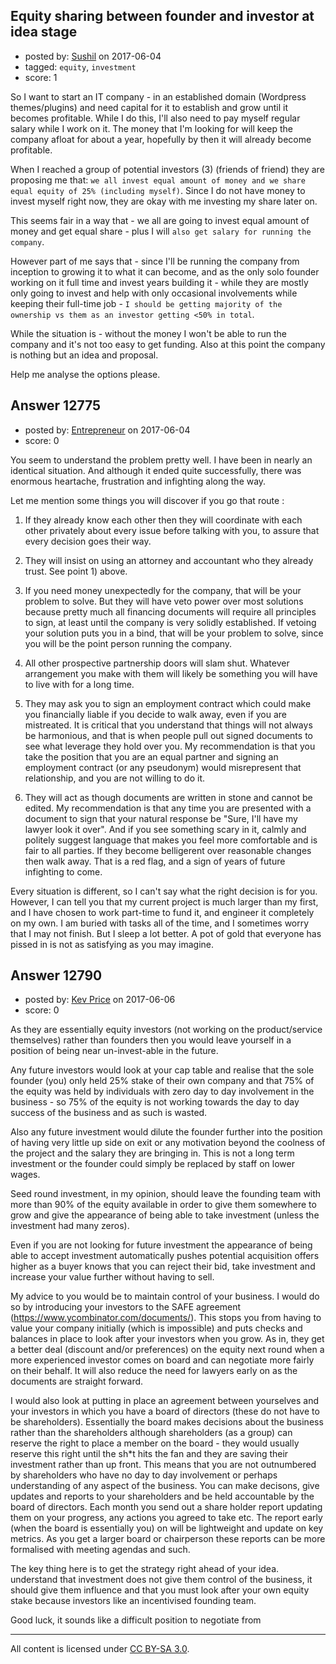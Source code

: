 ## Equity sharing between founder and investor at idea stage

- posted by: [Sushil](https://stackexchange.com/users/328542/sushil) on 2017-06-04
- tagged: `equity`, `investment`
- score: 1

So I want to start an IT company - in an established domain (Wordpress themes/plugins) and need capital for it to establish and grow until it becomes profitable. While I do this, I'll also need to pay myself regular salary while I work on it. The money that I'm looking for will keep the company afloat for about a year, hopefully by then it will already become profitable.

When I reached a group of potential investors (3) (friends of friend) they are proposing me that: `we all invest equal amount of money and we share equal equity of 25% (including myself)`. Since I do not have money to invest myself right now, they are okay with me investing my share later on.

This seems fair in a way that - we all are going to invest equal amount of money and get equal share - plus I will `also get salary for running the company`.

However part of me says that - since I'll be running the company from inception to growing it to what it can become, and as  the only solo founder working on it full time and invest years building it - while they are mostly only going to invest and help with only occasional involvements while keeping their full-time job - `I should be getting majority of the ownership vs them as an investor getting <50% in total`.

While the situation is - without the money I won't be able to run the company and it's not too easy to get funding. Also at this point the company is nothing but an idea and proposal.

Help me analyse the options please.


## Answer 12775

- posted by: [Entrepreneur](https://stackexchange.com/users/10837024/entrepreneur) on 2017-06-04
- score: 0

You seem to understand the problem pretty well. I have been in nearly an identical situation. And although it ended quite successfully, there was enormous heartache, frustration and infighting along the way.

Let me mention some things you will discover if you go that route :

1) If they already know each other then they will coordinate with each other privately about every issue before talking with you, to assure that every decision goes their way.

2) They will insist on using an attorney and accountant who they already trust. See point 1) above.

3) If you need money unexpectedly for the company, that will be your problem to solve. But they will have veto power over most solutions because pretty much all financing documents will require all principles to sign, at least until the company is very solidly established.  If vetoing your solution puts you in a bind, that will be your problem to solve, since you will be the point person running the company. 

4) All other prospective partnership doors will slam shut. Whatever arrangement you make with them will likely be something you will have to live with for a long time.  

5) They may ask you to sign an employment contract which could make you financially liable if you decide to walk away, even if you are mistreated. It is critical that you understand that things will not always be harmonious, and that is when people pull out signed documents to see what leverage they hold over you. My recommendation is that you take the position that you are an equal partner and signing an employment contract (or any pseudonym) would misrepresent that relationship, and you are not willing to do it.    

6) They will act as though documents are written in stone and cannot be edited. My recommendation is that any time you are presented with a document to sign that your natural response be "Sure, I'll have my lawyer look it over". And if you see something scary in it, calmly and politely suggest language that makes you feel more comfortable and is fair to all parties. If they become belligerent over reasonable changes then walk away. That is a red flag, and a sign of years of future infighting to come. 

Every situation is different, so I can't say what the right decision is for you. However, I can tell you that my current project is much larger than my first, and I have chosen to work part-time to fund it, and engineer it completely on my own. I am buried with tasks all of the time, and I sometimes worry that I may not finish. But I sleep a lot better. A pot of gold that everyone has pissed in is not as satisfying as you may imagine.


## Answer 12790

- posted by: [Kev Price](https://stackexchange.com/users/1109274/kev-price) on 2017-06-06
- score: 0

As they are essentially equity investors (not working on the product/service themselves) rather than founders then you would leave yourself in a position of being near un-invest-able in the future.

Any future investors would look at your cap table and realise that the sole founder (you) only held 25% stake of their own company and that 75% of the equity was held by individuals with zero day to day involvement in the business - so 75% of the equity is not working towards the day to day success of the business and as such is wasted. 

Also any future investment would dilute the founder further into the position of having very little up side on exit or any motivation beyond the coolness of the project and the salary they are bringing in. This is not a long term investment or the founder could simply be replaced by staff on lower wages.

Seed round investment, in my opinion, should leave the founding team with more than 90% of the equity available in order to give them somewhere to grow and give the appearance of being able to take investment (unless the investment had many zeros).

Even if you are not looking for future investment the appearance of being able to accept investment automatically pushes potential acquisition offers higher as a buyer knows that you can reject their bid, take investment and increase your value further without having to sell.

My advice to you would be to maintain control of your business. I would do so by introducing your investors to the SAFE agreement (https://www.ycombinator.com/documents/). This stops you from having to value your company initially (which is impossible) and puts checks and balances in place to look after your investors when you grow. As in, they get a better deal (discount and/or preferences) on the equity next round when a more experienced investor comes on board and can negotiate more fairly on their behalf. It will also reduce the need for lawyers early on as the documents are straight forward.

I would also look at putting in place an agreement between yourselves and your investors in which you have a board of directors (these do not have to be shareholders). Essentially the board makes decisions about the business rather than the shareholders although shareholders (as a group) can reserve the right to place a member on the board - they would usually reserve this right until the sh*t hits the fan and they are saving their investment rather than up front.
This means that you are not outnumbered by shareholders who have no day to day involvement or perhaps understanding of any aspect of the business. You can make decisons, give updates and reports to your shareholders and be held accountable by the board of directors. Each month you send out a share holder report updating them on your progress, any actions you agreed to take etc. The report early (when the board is essentially you) on will be lightweight and update on key metrics. As you get a larger board or chairperson these reports can be more formalised with meeting agendas and such.

The key thing here is to get the strategy right ahead of your idea. understand that investment does not give them control of the business, it should give them influence and that you must look after your own equity stake because investors like an incentivised founding team.

Good luck, it sounds like a difficult position to negotiate from



---

All content is licensed under [CC BY-SA 3.0](https://creativecommons.org/licenses/by-sa/3.0/).
